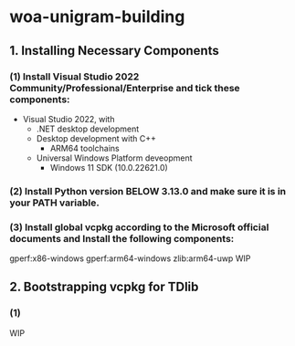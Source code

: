 # woa-unigram-building
## 1. Installing Necessary Components ##

### (1) Install Visual Studio 2022 Community/Professional/Enterprise and tick these components: ###
* Visual Studio 2022, with
    * .NET desktop development
    * Desktop development with C++
	   * ARM64 toolchains
    * Universal Windows Platform deveopment
	    * Windows 11 SDK (10.0.22621.0)

### (2) Install Python version **BELOW 3.13.0** and make sure it is in your PATH variable. ###

### (3) Install global vcpkg according to the Microsoft official documents and Install the following components: ###

gperf:x86-windows gperf:arm64-windows zlib:arm64-uwp WIP



## 2. Bootstrapping vcpkg for TDlib ##
### (1) ###
WIP
